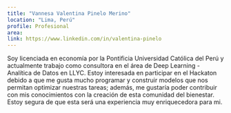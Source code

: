```yaml
---
title: "Vannesa Valentina Pinelo Merino"
location: "Lima, Perú"
profile: Profesional
area: 
link: https://www.linkedin.com/in/valentina-pinelo
---
```


Soy licenciada en economía por la Pontificia Universidad Católica del Perú y actualmente trabajo como consultora en el área de Deep Learning - Analítica de Datos en LLYC. Estoy interesada en participar en el Hackaton debido a que me gusta mucho programar y construir modelos que nos permitan optimizar nuestras tareas; además, me gustaría poder contribuir con mis conocimientos con la creación de esta comunidad del bienestar. Estoy segura de que esta será una experiencia muy enriquecedora para mi.